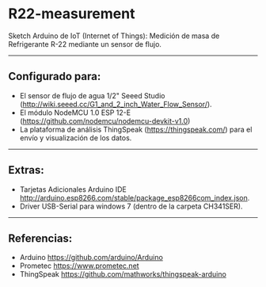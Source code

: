# R22-measurement
Sketch Arduino de IoT (Internet of Things): Medición de masa de Refrigerante R-22 mediante un sensor de flujo. 

- - - - - - -
## Configurado para:

- El sensor de flujo de agua 1/2" Seeed Studio (http://wiki.seeed.cc/G1_and_2_inch_Water_Flow_Sensor/).
- El módulo NodeMCU 1.0 ESP 12-E (https://github.com/nodemcu/nodemcu-devkit-v1.0)
- La plataforma de análisis ThingSpeak (https://thingspeak.com/) para el envío y visualización de los datos.

- - - - - - -
## Extras:

- Tarjetas Adicionales Arduino IDE http://arduino.esp8266.com/stable/package_esp8266com_index.json.
- Driver USB-Serial para windows 7 (dentro de la carpeta CH341SER).

- - - - - - -
## Referencias:

- Arduino https://github.com/arduino/Arduino
- Prometec https://www.prometec.net
- ThingSpeak https://github.com/mathworks/thingspeak-arduino
